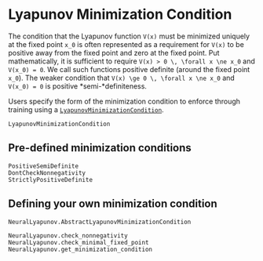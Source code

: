 # Lyapunov Minimization Condition

The condition that the Lyapunov function ``V(x)`` must be minimized uniquely at the fixed point ``x_0`` is often represented as a requirement for ``V(x)`` to be positive away from the fixed point and zero at the fixed point.
Put mathematically, it is sufficient to require ``V(x) > 0 \, \forall x \ne x_0`` and ``V(x_0) = 0``.
We call such functions positive definite (around the fixed point ``x_0``).
The weaker condition that ``V(x) \ge 0 \, \forall x \ne x_0`` and ``V(x_0) = 0`` is positive *semi-*definiteness.

Users specify the form of the minimization condition to enforce through training using a [`LyapunovMinimizationCondition`](@ref).

```@docs
LyapunovMinimizationCondition     
```

## Pre-defined minimization conditions

```@docs
PositiveSemiDefinite
DontCheckNonnegativity
StrictlyPositiveDefinite
```

## Defining your own minimization condition

```@docs
NeuralLyapunov.AbstractLyapunovMinimizationCondition
```

```@docs
NeuralLyapunov.check_nonnegativity
NeuralLyapunov.check_minimal_fixed_point
NeuralLyapunov.get_minimization_condition
```
